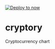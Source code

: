 [![Deploy to now](https://deploy.now.sh/static/button.svg)](https://deploy.now.sh/?repo=https://github.com/refn/cryptory)

# cryptory

Cryptocurrency chart
